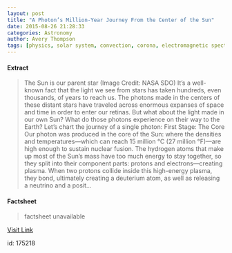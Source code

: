 ```yaml
---
layout: post
title: "A Photon’s Million-Year Journey From the Center of the Sun"
date: 2015-08-26 21:28:33
categories: Astronomy
author: Avery Thompson
tags: [physics, solar system, convection, corona, electromagnetic spectrum, granules, nuclear fusion, particle physics, photon, radiative zone, sun]
---
```



#### Extract
>The Sun is our parent star (Image Credit: NASA SDO) It&#8217;s a well-known fact that the light we see from stars has taken hundreds, even thousands, of years to reach us. The photons made in the centers of these distant stars have traveled across enormous expanses of space and time in order to enter our retinas. But what about the light made in our own Sun? What do those photons experience on their way to the Earth? Let&#8217;s chart the journey of a single photon: First Stage: The Core Our photon was produced in the core of the Sun: where the densities and temperatures—which can reach 15 million °C (27 million °F)—are high enough to sustain nuclear fusion. The hydrogen atoms that make up most of the Sun&#8217;s mass have too much energy to stay together, so they split into their component parts: protons and electrons—creating plasma. When two protons collide inside this high-energy plasma, they bond, ultimately creating a deuterium atom, as well as releasing a neutrino and a posit...

#### Factsheet
>factsheet unavailable

[Visit Link](http://www.fromquarkstoquasars.com/photons-million-year-journey-center-sun/)

id:  175218
